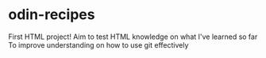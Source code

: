 # odin-recipes
First HTML project!
Aim to test HTML knowledge on what I've learned so far
To improve understanding on how to use git effectively